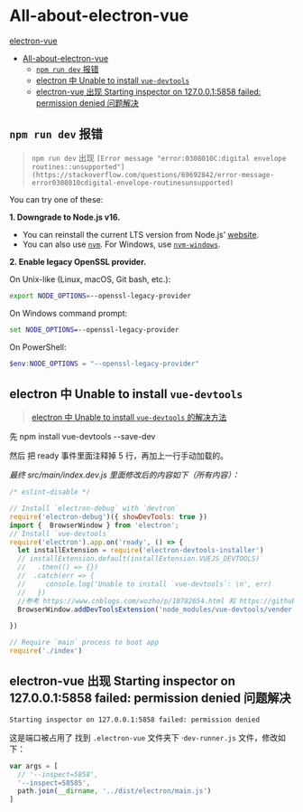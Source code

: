 <!--
 * @Description: 
 * @Author: alphapenng
 * @Github: 
 * @Date: 2023-08-20 11:46:11
 * @LastEditors: alphapenng
 * @LastEditTime: 2024-08-07 22:34:45
 * @FilePath: /balabala/content/electron-vue/all-about-electron-vue.md
-->
# All-about-electron-vue

[electron-vue](https://simulatedgreg.gitbooks.io/electron-vue/content/cn/)

- [All-about-electron-vue](#all-about-electron-vue)
  - [`npm run dev` 报错](#npm-run-dev-报错)
  - [electron 中 Unable to install `vue-devtools`](#electron-中-unable-to-install-vue-devtools)
  - [electron-vue 出现 Starting inspector on 127.0.0.1:5858 failed: permission denied 问题解决](#electron-vue-出现-starting-inspector-on-1270015858-failed-permission-denied-问题解决)

## `npm run dev` 报错

> `npm run dev` 出现 `[Error message "error:0308010C:digital envelope routines::unsupported"](https://stackoverflow.com/questions/69692842/error-message-error0308010cdigital-envelope-routinesunsupported)`

You can try one of these:

**1. Downgrade to Node.js v16.**

- You can reinstall the current LTS version from Node.js’ [website](https://nodejs.org/en/download/releases/).
- You can also use [`nvm`](https://github.com/nvm-sh/nvm). For Windows, use [`nvm-windows`](https://github.com/coreybutler/nvm-windows).

**2. Enable legacy OpenSSL provider.**

On Unix-like (Linux, macOS, Git bash, etc.):

```bash
export NODE_OPTIONS=--openssl-legacy-provider
```

On Windows command prompt:

```cmd
set NODE_OPTIONS=--openssl-legacy-provider
```

On PowerShell:

```powershell
$env:NODE_OPTIONS = "--openssl-legacy-provider"
```

## electron 中 Unable to install `vue-devtools`

> [electron 中 Unable to install `vue-devtools` 的解决方法](https://www.cnblogs.com/william1994/p/13894822.html)

先 npm install vue-devtools --save-dev

然后 把 ready 事件里面注释掉 5 行，再加上一行手动加载的。

*最终 src/main/index.dev.js 里面修改后的内容如下（所有内容）：*

```javascript
/* eslint-disable */

// Install `electron-debug` with `devtron`
require('electron-debug')({ showDevTools: true })
import {  BrowserWindow } from 'electron';
// Install `vue-devtools`
require('electron').app.on('ready', () => {
  let installExtension = require('electron-devtools-installer')
  // installExtension.default(installExtension.VUEJS_DEVTOOLS)
  //   .then(() => {})
  //  .catch(err => {
  //     console.log('Unable to install `vue-devtools`: \n', err)
  //   })
  //参考 https://www.cnblogs.com/wozho/p/10782654.html 和 https://github.com/SimulatedGREG/electron-vue/issues/242
  BrowserWindow.addDevToolsExtension('node_modules/vue-devtools/vender')  //手动加载vue-devtools，前提是 npm install vue-devtools --save-dev
  
})

// Require `main` process to boot app
require('./index')
```

## electron-vue 出现 Starting inspector on 127.0.0.1:5858 failed: permission denied 问题解决

`Starting inspector on 127.0.0.1:5858 failed: permission denied`

这是端口被占用了
找到 `.electron-vue` 文件夹下 ·`dev-runner.js` 文件，修改如下：

```javascript
var args = [
  // '--inspect=5858',
  '--inspect=58585',
  path.join(__dirname, '../dist/electron/main.js')
]
```
